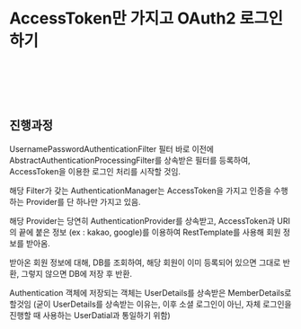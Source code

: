 # AccessToken만 가지고 OAuth2 로그인하기

<br/><br/><br/><br/>

## 진행과정

UsernamePasswordAuthenticationFilter 필터 바로 이전에
AbstractAuthenticationProcessingFilter를 상속받은 필터를 등록하여, AccessToken을 이용한 로그인 처리를 시작할 것임.

해당 Filter가 갖는 AuthenticationManager는 AccessToken을 가지고 인증을 수행하는
Provider를 단 하나만 가지고 있음.


해당 Provider는 당연히 AuthenticationProvider를 상속받고, AccessToken과 URI의 끝에 붙은 정보 (ex : kakao, google)를
이용하여 RestTemplate를 사용해 회원 정보를 받아옴.

받아온 회원 정보에 대해, DB를 조회하여, 해당 회원이 이미 등록되어 있으면 그대로 반환, 그렇지 않으면 DB에 저장 후 반환.

Authentication 객체에 저장되는 객체는 UserDetails를 상속받은 MemberDetails로 할것임
(굳이 UserDetails를 상속받는 이유는, 이후 소셜 로그인이 아닌, 자체 로그인을 진행할 때 사용하는 UserDatial과 통일하기 위함)
